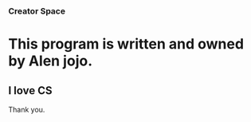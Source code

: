 ### Creator Space
<h1>This program is written and owned by Alen jojo.</h1>
<h2>I love CS</h2>
Thank you.
